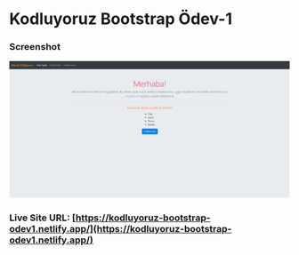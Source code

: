 # Kodluyoruz Bootstrap Ödev-1

### Screenshot

![](assets/screenshot.png)

### Live Site URL: [https://kodluyoruz-bootstrap-odev1.netlify.app/](https://kodluyoruz-bootstrap-odev1.netlify.app/)
